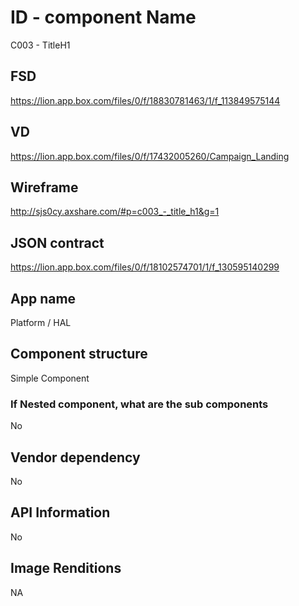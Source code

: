 # ID - component Name
C003 - TitleH1

## FSD
https://lion.app.box.com/files/0/f/18830781463/1/f_113849575144

## VD
https://lion.app.box.com/files/0/f/17432005260/Campaign_Landing

## Wireframe
http://sjs0cy.axshare.com/#p=c003_-_title_h1&g=1

## JSON contract
https://lion.app.box.com/files/0/f/18102574701/1/f_130595140299

## App name
Platform / HAL

## Component structure
Simple Component

### If Nested component, what are the sub components
No

## Vendor dependency
No 

## API Information
No

## Image Renditions
NA